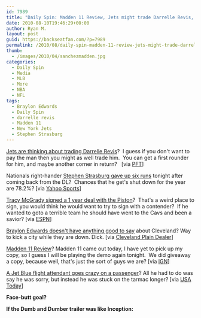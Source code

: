 ```yaml
---
id: 7989
title: "Daily Spin: Madden 11 Review, Jets might trade Darrelle Revis, If Dumb and Dumber was Inception"
date: 2010-08-10T19:46:29+00:00
author: Ryan M.
layout: post
guid: https://backseatfan.com/?p=7989
permalink: /2010/08/daily-spin-madden-11-review-jets-might-trade-darrelle-revis-if-dumb-and-dumber-was-inception/
thumb:
  - /images/2010/04/sanchezmadden.jpg
categories:
  - Daily Spin
  - Media
  - MLB
  - More
  - NBA
  - NFL
tags:
  - Braylon Edwards
  - Daily Spin
  - darrelle revis
  - Madden 11
  - New York Jets
  - Stephen Strasburg
---
```


<div class="entry">
  <p>
    <a href="http://profootballtalk.nbcsports.com/2010/08/10/jets-acknowledge-they-discussed-trading-darrelle-revis/">Jets are thinking about trading Darrelle Revis</a>?  I guess if you don't want to pay the man then you might as well trade him.  You can get a first rounder for him, and maybe another corner in return?   [via <a href="http://profootballtalk.nbcsports.com/2010/08/10/jets-acknowledge-they-discussed-trading-darrelle-revis/">PFT</a>]
  </p>

  <p>
    Nationals right-hander <a href="http://sports.yahoo.com/mlb/news;_ylt=ArSJt5uUelUv28hcFQ1OQWA5nYcB?slug=ap-nationals-strasburg">Stephen Strasburg gave up six runs</a> tonight after coming back from the DL?  Chances that he get's shut down for the year are 78.2%? [via <a href="http://sports.yahoo.com/mlb/news;_ylt=ArSJt5uUelUv28hcFQ1OQWA5nYcB?slug=ap-nationals-strasburg">Yahoo Sports</a>]
  </p>

  <p>
    <a href="http://sports.espn.go.com/nba/news/story?id=5451434">Tracy McGrady signed a 1 year deal with the Piston</a>?  That's a weird place to sign, you would think he would want to try to sign with a contender?  If he wanted to goto a terrible team he should have went to the Cavs and been a savior? [via <a href="http://sports.espn.go.com/nba/news/story?id=5451434">ESPN</a>]
  </p>

  <p>
    <a href="https://www.cleveland.com/browns/index.ssf/2010/08/cleveland_browns_former_receiv.html">Braylon Edwards doesn't have anything good to say</a> about Cleveland? Way to kick a city while they are down. Dick. [via <a href="https://www.cleveland.com/browns/index.ssf/2010/08/cleveland_browns_former_receiv.html">Cleveland Plain Dealer</a>]
  </p>

  <p>
    <a href="http://ps3.ign.com/articles/111/1111135p1.html">Madden 11 Review</a>? Madden 11 came out today, I have yet to pick up my copy, so I guess I will be playing the demo again tonight.  We did giveaway a copy, because well, that's just the sort of guys we are? [via <a href="http://ps3.ign.com/articles/111/1111135p1.html">IGN</a>]
  </p>

  <p>
    <a href="https://www.usatoday.com/money/industries/travel/2010-08-11-1Aattendants11_CV_N.htm">A Jet Blue flight attendant goes crazy on a passenger</a>? All he had to do was say he was sorry, but instead he was stuck on the tarmac longer? [via <a href="https://www.usatoday.com/money/industries/travel/2010-08-11-1Aattendants11_CV_N.htm">USA Today</a>]
  </p>

  <p>
    <strong>Face-butt goal?<br /> </strong>
  </p>

  <p>
    <strong>If the Dumb and Dumber trailer was like Inception:</strong><br />
  </p>
</div>
